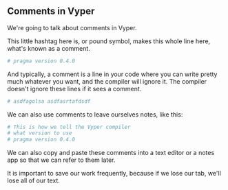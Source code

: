 ## Comments in Vyper

We're going to talk about comments in Vyper.

This little hashtag here is, or pound symbol, makes this whole line here, what's known as a comment.

```python
# pragma version 0.4.0
```

And typically, a comment is a line in your code where you can write pretty much whatever you want, and the compiler will ignore it. The compiler doesn't ignore these lines if it sees a comment.

```python
# asdfagolsa asdfasrtafdsdf
```

We can also use comments to leave ourselves notes, like this:

```python
# This is how we tell the Vyper compiler
# what version to use
# pragma version 0.4.0
```

We can also copy and paste these comments into a text editor or a notes app so that we can refer to them later.

It is important to save our work frequently, because if we lose our tab, we'll lose all of our text.
